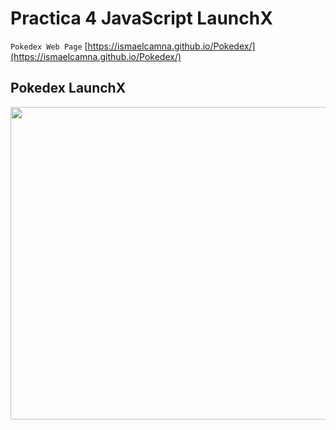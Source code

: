 # Practica 4 JavaScript LaunchX

`Pokedex Web Page` [https://ismaelcamna.github.io/Pokedex/](https://ismaelcamna.github.io/Pokedex/)

## Pokedex LaunchX
<p align="center">
  <img width="800" height="500" src="https://raw.githubusercontent.com/IsmaelCamna/FrontEnd/main/04.-%20JS/img/Pokedex.png">
</p>

